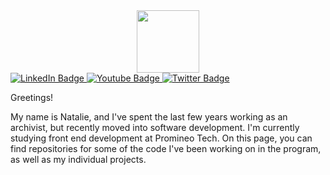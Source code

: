 
<div id="header" align="center">
  <img src="https://media.giphy.com/media/M9gbBd9nbDrOTu1Mqx/giphy.gif" width="100"/>
</div>

<div id="badges">
  <a href="your-linkedin-URL">
    <img src="https://img.shields.io/badge/LinkedIn-blue?style=for-the-badge&logo=linkedin&logoColor=white" alt="LinkedIn Badge"/>
  </a>
  <a href="your-youtube-URL">
    <img src="https://img.shields.io/badge/YouTube-red?style=for-the-badge&logo=youtube&logoColor=white" alt="Youtube Badge"/>
  </a>
  <a href="your-twitter-URL">
    <img src="https://img.shields.io/badge/Twitter-blue?style=for-the-badge&logo=twitter&logoColor=white" alt="Twitter Badge"/>
  </a>
</div>

Greetings!

My name is Natalie, and I've spent the last few years working as an archivist, but recently moved into software development. I'm currently studying front end development at Promineo Tech. On this page, you can find repositories for some of the code I've been working on in the program, as well as my individual projects.  

<!--
**natalie-goodwin/Natalie-Goodwin** is a ✨ _special_ ✨ repository because its `README.md` (this file) appears on your GitHub profile.





